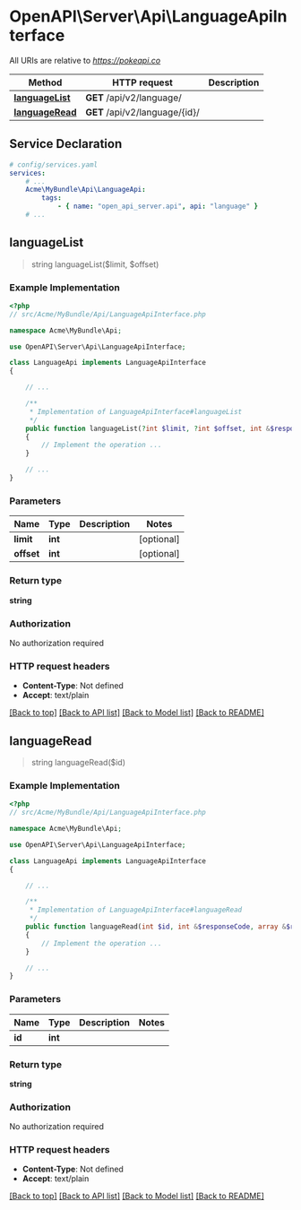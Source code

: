 # OpenAPI\Server\Api\LanguageApiInterface

All URIs are relative to *https://pokeapi.co*

Method | HTTP request | Description
------------- | ------------- | -------------
[**languageList**](LanguageApiInterface.md#languageList) | **GET** /api/v2/language/ | 
[**languageRead**](LanguageApiInterface.md#languageRead) | **GET** /api/v2/language/{id}/ | 


## Service Declaration
```yaml
# config/services.yaml
services:
    # ...
    Acme\MyBundle\Api\LanguageApi:
        tags:
            - { name: "open_api_server.api", api: "language" }
    # ...
```

## **languageList**
> string languageList($limit, $offset)



### Example Implementation
```php
<?php
// src/Acme/MyBundle/Api/LanguageApiInterface.php

namespace Acme\MyBundle\Api;

use OpenAPI\Server\Api\LanguageApiInterface;

class LanguageApi implements LanguageApiInterface
{

    // ...

    /**
     * Implementation of LanguageApiInterface#languageList
     */
    public function languageList(?int $limit, ?int $offset, int &$responseCode, array &$responseHeaders): array|object|null
    {
        // Implement the operation ...
    }

    // ...
}
```

### Parameters

Name | Type | Description  | Notes
------------- | ------------- | ------------- | -------------
 **limit** | **int**|  | [optional]
 **offset** | **int**|  | [optional]

### Return type

**string**

### Authorization

No authorization required

### HTTP request headers

 - **Content-Type**: Not defined
 - **Accept**: text/plain

[[Back to top]](#) [[Back to API list]](../../README.md#documentation-for-api-endpoints) [[Back to Model list]](../../README.md#documentation-for-models) [[Back to README]](../../README.md)

## **languageRead**
> string languageRead($id)



### Example Implementation
```php
<?php
// src/Acme/MyBundle/Api/LanguageApiInterface.php

namespace Acme\MyBundle\Api;

use OpenAPI\Server\Api\LanguageApiInterface;

class LanguageApi implements LanguageApiInterface
{

    // ...

    /**
     * Implementation of LanguageApiInterface#languageRead
     */
    public function languageRead(int $id, int &$responseCode, array &$responseHeaders): array|object|null
    {
        // Implement the operation ...
    }

    // ...
}
```

### Parameters

Name | Type | Description  | Notes
------------- | ------------- | ------------- | -------------
 **id** | **int**|  |

### Return type

**string**

### Authorization

No authorization required

### HTTP request headers

 - **Content-Type**: Not defined
 - **Accept**: text/plain

[[Back to top]](#) [[Back to API list]](../../README.md#documentation-for-api-endpoints) [[Back to Model list]](../../README.md#documentation-for-models) [[Back to README]](../../README.md)

